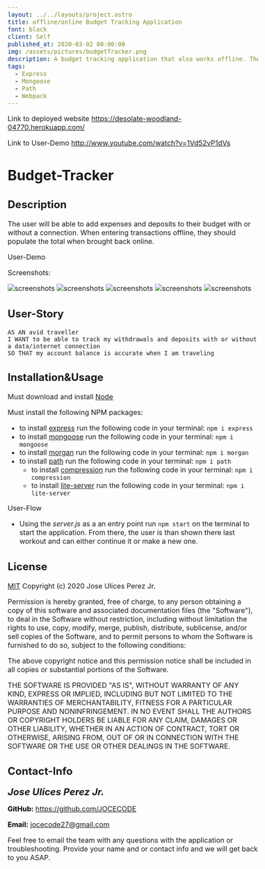 ```yaml
---
layout: ../../layouts/project.astro
title: offline/online Budget Tracking Application
font: black
client: Self
published_at: 2020-03-02 00:00:00
img: /assets/pictures/budgetTracker.png
description: A budget tracking application that also works offline. The user can add or subtract funds and see a chart of their spending.
tags:
  - Express
  - Mongoose
  - Path
  - Webpack
---
```


Link to deployed website https://desolate-woodland-04770.herokuapp.com/

Link to User-Demo http://www.youtube.com/watch?v=1Vd52vP1dVs

# Budget-Tracker

## Description

The user will be able to add expenses and deposits to their budget with or without a connection. When entering transactions offline, they should populate the total when brought back online.

<body style="font-size: 16px;>

## User-Demo

Screenshots:

![screenshots](</assets/PasswordGenerator/Screenshots(1).png> "Screenshot Of User Demo")
![screenshots](</assets/PasswordGenerator/Screenshots(2).png> "Screenshot Of User Demo")
![screenshots](</assets/PasswordGenerator/Screenshots(3).png> "Screenshot Of User Demo")
![screenshots](</assets/PasswordGenerator/Screenshots(4).png> "Screenshot Of User Demo")
![screenshots](</assets/PasswordGenerator/Screenshots(5).png> "Screenshot Of User Demo")

## User-Story

```
AS AN avid traveller
I WANT to be able to track my withdrawals and deposits with or without a data/internet connection
SO THAT my account balance is accurate when I am traveling
```

## Installation&Usage

Must download and install [Node](https://nodejs.org/en/download/)

Must install the following NPM packages:

- to install [express](https://www.npmjs.com/package/express) run the following code in your terminal:
  `npm i express`
- to install [mongoose](https://www.npmjs.com/package/mongoose) run the following code in your terminal:
  `npm i mongoose`
- to install [morgan](https://www.npmjs.com/package/morgan) run the following code in your terminal:
  `npm i morgan`
- to install [path](https://www.npmjs.com/package/path) run the following code in your terminal:
  `npm i path`
  - to install [compression](https://www.npmjs.com/package/compression) run the following code in your terminal:
    `npm i compression`
  - to install [lite-server](https://www.npmjs.com/package/lite-server) run the following code in your terminal:
    `npm i lite-server`

User-Flow

- Using the _server.js_ as a an entry point run `npm start` on the terminal to start the application. From there, the user is than shown there last workout and can either continue it or make a new one.

## License

[MIT](https://choosealicense.com/licenses/mit/) Copyright (c) 2020 Jose Ulices Perez Jr.

Permission is hereby granted, free of charge, to any person obtaining a copy
of this software and associated documentation files (the "Software"), to deal
in the Software without restriction, including without limitation the rights
to use, copy, modify, merge, publish, distribute, sublicense, and/or sell
copies of the Software, and to permit persons to whom the Software is
furnished to do so, subject to the following conditions:

The above copyright notice and this permission notice shall be included in all
copies or substantial portions of the Software.

THE SOFTWARE IS PROVIDED "AS IS", WITHOUT WARRANTY OF ANY KIND, EXPRESS OR
IMPLIED, INCLUDING BUT NOT LIMITED TO THE WARRANTIES OF MERCHANTABILITY,
FITNESS FOR A PARTICULAR PURPOSE AND NONINFRINGEMENT. IN NO EVENT SHALL THE
AUTHORS OR COPYRIGHT HOLDERS BE LIABLE FOR ANY CLAIM, DAMAGES OR OTHER
LIABILITY, WHETHER IN AN ACTION OF CONTRACT, TORT OR OTHERWISE, ARISING FROM,
OUT OF OR IN CONNECTION WITH THE SOFTWARE OR THE USE OR OTHER DEALINGS IN THE
SOFTWARE.

## Contact-Info

_<strong style="font-size: 22px;">Jose Ulices Perez Jr.</strong>_

<strong style="color: black;">GitHub:</strong> https://github.com/JOCECODE

<strong style="color: black;">Email:</strong> jocecode27@gmail.com

Feel free to email the team with any questions with the application or troubleshooting. Provide your name and or contact info and we will get back to you ASAP.

</body>

